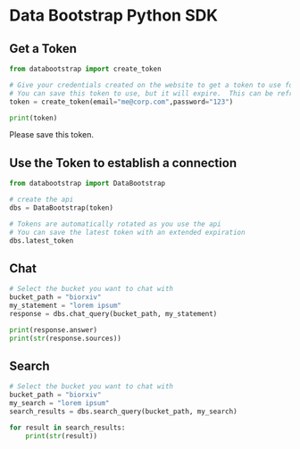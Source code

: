 # Data Bootstrap Python SDK

## Get a Token

```python 
from databootstrap import create_token

# Give your credentials created on the website to get a token to use for the api
# You can save this token to use, but it will expire.  This can be refreshed.
token = create_token(email="me@corp.com",password="123")

print(token)
```

Please save this token.

## Use the Token to establish a connection

```python 
from databootstrap import DataBootstrap

# create the api
dbs = DataBootstrap(token)

# Tokens are automatically rotated as you use the api
# You can save the latest token with an extended expiration 
dbs.latest_token
```

## Chat

```python
# Select the bucket you want to chat with
bucket_path = "biorxiv"
my_statement = "lorem ipsum"
response = dbs.chat_query(bucket_path, my_statement)

print(response.answer)
print(str(response.sources))
```


## Search

```python
# Select the bucket you want to chat with
bucket_path = "biorxiv"
my_search = "lorem ipsum"
search_results = dbs.search_query(bucket_path, my_search)

for result in search_results:
    print(str(result))
```

